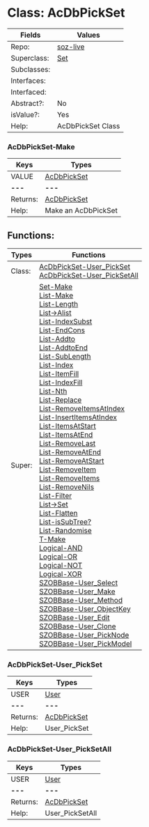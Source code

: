 
# Class:	AcDbPickSet

| Fields | Values |
| --------- | --------- |
| Repo: | [soz-live](/repos/soz-live.html) |
| Superclass: | [Set](Set.html) |
| Subclasses: |  |
| Interfaces: |  |
| Interfaced: |  |
| Abstract?: | No |
| isValue?: | Yes |
| Help: | AcDbPickSet Class |

### AcDbPickSet-Make

| Keys | Types |
| --------- | --------- |
| VALUE | [AcDbPickSet](AcDbPickSet.html) |
| **---** | **---** |
| Returns: | [AcDbPickSet](AcDbPickSet.html) |
| Help: | Make an AcDbPickSet |


## Functions:

| Types | Functions |
| --------- | --------- |
| Class: | [AcDbPickSet-User_PickSet](#AcDbPickSet-User_PickSet) <br> [AcDbPickSet-User_PickSetAll](#AcDbPickSet-User_PickSetAll) |
| Super: | [Set-Make](Set.html) <br> [List-Make](List.html) <br> [List-Length](List.html) <br> [List->Alist](List.html) <br> [List-IndexSubst](List.html) <br> [List-EndCons](List.html) <br> [List-Addto](List.html) <br> [List-AddtoEnd](List.html) <br> [List-SubLength](List.html) <br> [List-Index](List.html) <br> [List-ItemFill](List.html) <br> [List-IndexFill](List.html) <br> [List-Nth](List.html) <br> [List-Replace](List.html) <br> [List-RemoveItemsAtIndex](List.html) <br> [List-InsertItemsAtIndex](List.html) <br> [List-ItemsAtStart](List.html) <br> [List-ItemsAtEnd](List.html) <br> [List-RemoveLast](List.html) <br> [List-RemoveAtEnd](List.html) <br> [List-RemoveAtStart](List.html) <br> [List-RemoveItem](List.html) <br> [List-RemoveItems](List.html) <br> [List-RemoveNils](List.html) <br> [List-Filter](List.html) <br> [List->Set](List.html) <br> [List-Flatten](List.html) <br> [List-isSubTree?](List.html) <br> [List-Randomise](List.html) <br> [T-Make](T.html) <br> [Logical-AND](Logical.html) <br> [Logical-OR](Logical.html) <br> [Logical-NOT](Logical.html) <br> [Logical-XOR](Logical.html) <br> [SZOBBase-User_Select](SZOBBase.html) <br> [SZOBBase-User_Make](SZOBBase.html) <br> [SZOBBase-User_Method](SZOBBase.html) <br> [SZOBBase-User_ObjectKey](SZOBBase.html) <br> [SZOBBase-User_Edit](SZOBBase.html) <br> [SZOBBase-User_Clone](SZOBBase.html) <br> [SZOBBase-User_PickNode](SZOBBase.html) <br> [SZOBBase-User_PickModel](SZOBBase.html) |


### AcDbPickSet-User_PickSet

| Keys | Types |
| --------- | --------- |
| USER | [User](User.html) |
| **---** | **---** |
| Returns: | [AcDbPickSet](AcDbPickSet.html) |
| Help: | User_PickSet |

### AcDbPickSet-User_PickSetAll

| Keys | Types |
| --------- | --------- |
| USER | [User](User.html) |
| **---** | **---** |
| Returns: | [AcDbPickSet](AcDbPickSet.html) |
| Help: | User_PickSetAll |


